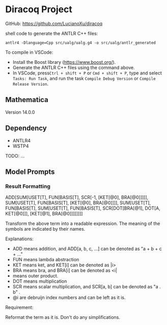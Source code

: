 # Diracoq Project
GitHub: https://github.com/LucianoXu/diracoq


shell code to generate the ANTLR C++ files:

```
antlr4 -Dlanguage=Cpp src/ualg/ualg.g4 -o src/ualg/antlr_generated
```

To compile in VSCode:
- Install the Boost library (https://www.boost.org/).
- Generate the ANTLR C++ files using the command above.
- In VSCode, press`Ctrl + shift + P` or `Cmd + shift + P`, type and select `Tasks: Run Task`, and run the task `Compile Debug Version` or `Compile Release Version`.

## Mathematica
Version 14.0.0

## Dependency
- ANTLR4
- WSTP4

TODO:
...

## Model Prompts

### Result Formatting

ADD[SUM[USET[T], FUN[BASIS[T], SCR[-1, [KET[@0], BRA[@0]]]]], SUM[USET[T], FUN[BASIS[T], [KET[@0], BRA[@0]]]], SUM[USET[T], FUN[BASIS[T], SUM[USET[T], FUN[BASIS[T], SCR[DOT[BRA[@1], DOT[A, KET[@0]]], [KET[@1], BRA[@0]]]]]]]]

Transform the above term into a readable expression. The meaning of the symbols are indicated by their names.

Explanations:

- ADD means addition, and ADD[a, b, c, ...] can be denoted as "a + b + c + ..."
- FUN means lambda abstraction
- KET means ket, and KET[i] can be denoted as |i>
- BRA means bra, and BRA[i] can be denoted as <i|
-  means outer product.
- DOT means multiplication
- SCR means scalar multiplication, and SCR[a, b] can be denoted as "a . b" .
- @i are debruijn index numbers and can be left as it is.

Requirement:

Reformat the term as it is. Don't do any simplifications.